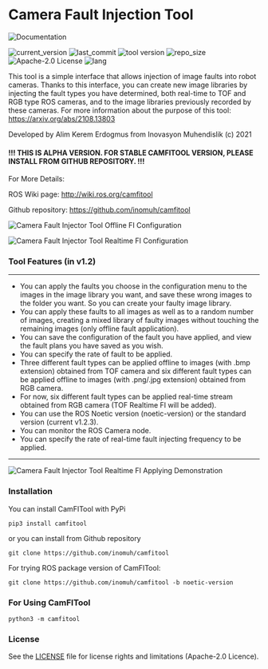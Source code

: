# Camera Fault Injection Tool
![Documentation](https://img.shields.io/badge/Docs-http%3A%2F%2Fwiki.ros.org%2Fcamfitool%2F-brightgreen)

![current_version](https://img.shields.io/github/v/release/inomuh/camfitool?color=green) ![last_commit](https://img.shields.io/github/last-commit/inomuh/Camera-Fault-Injection-Tool?color=green) ![tool version](https://img.shields.io/badge/version-standart-blue) ![repo_size](https://img.shields.io/github/repo-size/inomuh/Camera-Fault-Injection-Tool) ![Apache-2.0 License](https://img.shields.io/github/license/inomuh/Camera-Fault-Injection-Tool?color=blue) ![lang](https://img.shields.io/github/languages/top/inomuh/camfitool)

This tool is a simple interface that allows injection of image faults into robot cameras. Thanks to this interface, you can create new image libraries by injecting the fault types you have determined, both real-time to TOF and RGB type ROS cameras, and to the image libraries previously recorded by these cameras. For more information about the purpose of this tool: https://arxiv.org/abs/2108.13803

Developed by Alim Kerem Erdogmus from Inovasyon Muhendislik (c) 2021

#### !!! THIS IS ALPHA VERSION. FOR STABLE CAMFITOOL VERSION, PLEASE INSTALL FROM GITHUB REPOSITORY. !!!

For More Details:

ROS Wiki page: http://wiki.ros.org/camfitool

Github repository: https://github.com/inomuh/camfitool

    
![Camera Fault Injector Tool Offline FI Configuration](https://github.com/inomuh/Camera-Fault-Injector-Tool/blob/v1.2/camfitool_v1.2_offline.png?raw=True)


![Camera Fault Injector Tool Realtime FI Configuration](https://github.com/inomuh/Camera-Fault-Injector-Tool/blob/v1.2/camfitool_v1.2_realtime.png?raw=True)

### Tool Features (in v1.2)
---------------------------
- You can apply the faults you choose in the configuration menu to the images in the image library you want, and save these wrong images to the folder you want. So you can create your faulty image library.
- You can apply these faults to all images as well as to a random number of images, creating a mixed library of faulty images without touching the remaining images (only offline fault application).
- You can save the configuration of the fault you have applied, and view the fault plans you have saved as you wish.
- You can specify the rate of fault to be applied.
- Three different fault types can be applied offline to images (with .bmp extension) obtained from TOF camera and six different fault types can be applied offline to images (with .png/.jpg extension) obtained from RGB camera.
- For now, six different fault types can be applied real-time stream obtained from RGB camera (TOF Realtime FI will be added).
- You can use the ROS Noetic version (noetic-version) or the standard version (current v1.2.3).
- You can monitor the ROS Camera node.
- You can specify the rate of real-time fault injecting frequency to be applied.

---

![Camera Fault Injector Tool Realtime FI Applying Demonstration](https://github.com/inomuh/Camera-Fault-Injector-Tool/blob/v1.2/camfitool_v1.2_realtime_openfi_applying.png?raw=True)


### Installation

You can install CamFITool with PyPi

	pip3 install camfitool

or you can install from Github repository

	git clone https://github.com/inomuh/camfitool


For trying ROS package version of CamFITool:

    git clone https://github.com/inomuh/camfitool -b noetic-version

### For Using CamFITool

	python3 -m camfitool

### License

See the [LICENSE](LICENSE.md) file for license rights and limitations (Apache-2.0 Licence).

